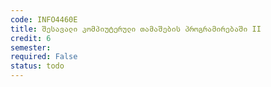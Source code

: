 ```yaml
---
code: INFO4460E
title: შესავალი კომპიუტერული თამაშების პროგრამირებაში II
credit: 6
semester: 
required: False
status: todo
---
```


